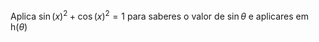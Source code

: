 Aplica $\sin{(x)}^2+\cos{(x)}^2 = 1$ para saberes o valor de $\sin{\theta}$ e aplicares em h($\theta$)
